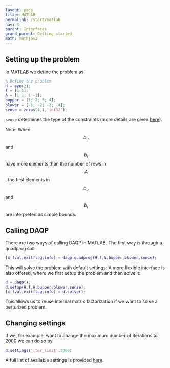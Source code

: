 ```yaml
---
layout: page
title: MATLAB 
permalink: /start/matlab
nav: 3 
parent: Interfaces 
grand_parent: Getting started 
math: mathjax3
---
```



## Setting up the problem
In MATLAB we define the problem as 
```matlab
% Define the problem
H = eye(2);
f = [1;1]; 
A = [1 1; 1 -1];
bupper = [1; 2; 3; 4];
blower = [-1; -2; -3; -4];
sense = zeros(4,1,'int32');
```
`sense` determines the type of the constraints (more details are given [here](/daqp/parameters/#constraint-classification)).

Note: When $$b_u$$ and $$b_l$$ have more elements than the number of rows in $$A$$, the first elements in $$b_u$$ and $$b_l$$ are interpreted as simple bounds. 

## Calling DAQP
There are two ways of calling DAQP in MATLAB. The first way is through a quadprog call: 
```matlab
[x,fval,exitflag,info] = daqp.quadprog(H,f,A,bupper,blower,sense);
```
This will solve the problem with default settings. A more flexible interface is also offered, where we first setup the problem and then solve it:
```matlab
d = daqp();
d.setup(H,f,A,bupper,blower,sense);
[x,fval,exitflag,info] = d.solve();
```
This allows us to reuse internal matrix factorization if we want to solve a perturbed problem. 

## Changing settings
If we, for example, want to change the maximum number of iterations to 2000 we can do so by
```matlab
d.settings('iter_limit',2000)
```

A full list of available settings is provided [here](/daqp/parameters/#settings).
